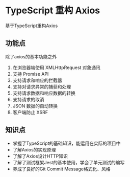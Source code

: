 # TypeScript 重构 Axios

基于TypeScript重构Axios


## 功能点

除了axios的基本功能之外

1. 在浏览器端使用 XMLHttpRequest 对象通讯
2. 支持 Promise API
3. 支持请求和响应的拦截器
4. 支持对请求异常的捕获和处理
4. 支持请求数据和响应数据的转换
5. 支持请求的取消
6. JSON 数据的自动转换
7. 客户端防止 XSRF

## 知识点

* 掌握了TypeScript的基础知识，能运用在实际的项目中
* 了解Axios的实现原理
* 了解了Axios设计HTTP知识
* 了解了测试框架Jest的基本使用，学会了单元测试的编写
* 养成了良好的Git Commit Message格式化、风格
